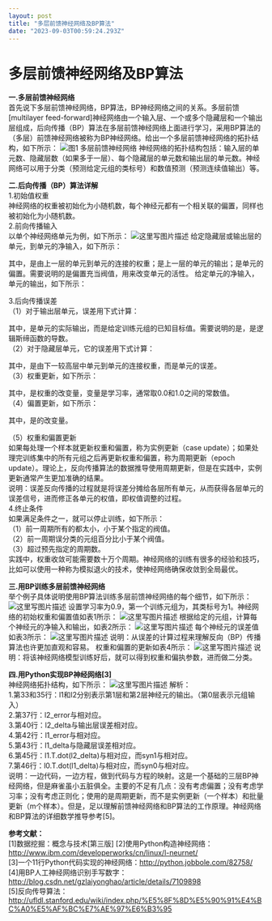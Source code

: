 ```yaml
---
layout: post
title: "多层前馈神经网络及BP算法"
date: "2023-09-03T00:59:24.293Z"
---
```

多层前馈神经网络及BP算法
=============

**一.多层前馈神经网络**  
首先说下多层前馈神经网络，BP算法，BP神经网络之间的关系。多层前馈\[multilayer feed-forward\]神经网络由一个输入层、一个或多个隐藏层和一个输出层组成，后向传播（BP）算法在多层前馈神经网络上面进行学习，采用BP算法的（多层）前馈神经网络被称为BP神经网络。给出一个多层前馈神经网络的拓扑结构，如下所示： ![图1 多层前馈神经网络](https://imgconvert.csdnimg.cn/aHR0cDovL2ltZy5ibG9nLmNzZG4ubmV0LzIwMTgwMTIzMTQwMjU0MTQw?x-oss-process=image/format,png) 神经网络的拓扑结构包括：输入层的单元数、隐藏层数（如果多于一层）、每个隐藏层的单元数和输出层的单元数。神经网络可以用于分类（预测给定元组的类标号）和数值预测（预测连续值输出）等。

**二.后向传播（BP）算法详解**  
1.初始值权重  
神经网络的权重被初始化为小随机数，每个神经元都有一个相关联的偏置，同样也被初始化为小随机数。  
2.前向传播输入  
以单个神经网络单元为例，如下所示： ![这里写图片描述](https://imgconvert.csdnimg.cn/aHR0cDovL2ltZy5ibG9nLmNzZG4ubmV0LzIwMTgwMTIzMTQxNTM1MDE4?x-oss-process=image/format,png) 给定隐藏层或输出层的单元，到单元的净输入，如下所示：

其中，是由上一层的单元到单元的连接的权重；是上一层的单元的输出；是单元的偏置。需要说明的是偏置充当阀值，用来改变单元的活性。 给定单元的净输入，单元的输出，如下所示：

3.后向传播误差  
（1）对于输出层单元，误差用下式计算：

其中，是单元的实际输出，而是给定训练元组的已知目标值。需要说明的是，是逻辑斯缔函数的导数。  
（2）对于隐藏层单元，它的误差用下式计算：

其中，是由下一较高层中单元到单元的连接权重，而是单元的误差。  
（3）权重更新，如下所示：

其中，是权重的改变量，变量是学习率，通常取0.0和1.0之间的常数值。  
（4）偏置更新，如下所示：

其中，是的改变量。

（5）权重和偏置更新  
如果每处理一个样本就更新权重和偏置，称为实例更新（case update）；如果处理完训练集中的所有元组之后再更新权重和偏置，称为周期更新（epoch update）。理论上，反向传播算法的数据推导使用周期更新，但是在实践中，实例更新通常产生更加准确的结果。  
说明：误差反向传播的过程就是将误差分摊给各层所有单元，从而获得各层单元的误差信号，进而修正各单元的权值，即权值调整的过程。  
4.终止条件  
如果满足条件之一，就可以停止训练，如下所示：  
（1）前一周期所有的都太小，小于某个指定的阀值。  
（2）前一周期误分类的元组百分比小于某个阀值。  
（3）超过预先指定的周期数。  
实践中，权重收敛可能需要数十万个周期。神经网络的训练有很多的经验和技巧，比如可以使用一种称为模拟退火的技术，使神经网络确保收敛到全局最优。

**三.用BP训练多层前馈神经网络**  
举个例子具体说明使用BP算法训练多层前馈神经网络的每个细节，如下所示： ![这里写图片描述](https://imgconvert.csdnimg.cn/aHR0cDovL2ltZy5ibG9nLmNzZG4ubmV0LzIwMTgwMTIzMTQ1NTAwNzc5?x-oss-process=image/format,png) 设置学习率为0.9，第一个训练元组为，其类标号为1。神经网络的初始权重和偏置值如表1所示： ![这里写图片描述](https://imgconvert.csdnimg.cn/aHR0cDovL2ltZy5ibG9nLmNzZG4ubmV0LzIwMTgwMTIzMTQ1NzU1ODQ4?x-oss-process=image/format,png) 根据给定的元组，计算每个神经元的净输入和输出，如表2所示： ![这里写图片描述](https://imgconvert.csdnimg.cn/aHR0cDovL2ltZy5ibG9nLmNzZG4ubmV0LzIwMTgwMTIzMTQ1ODU2MTc1?x-oss-process=image/format,png) 每个神经元的误差值如表3所示： ![这里写图片描述](https://imgconvert.csdnimg.cn/aHR0cDovL2ltZy5ibG9nLmNzZG4ubmV0LzIwMTgwMTIzMTQ1OTI3NjQy?x-oss-process=image/format,png) 说明：从误差的计算过程来理解反向（BP）传播算法也许更加直观和容易。 权重和偏置的更新如表4所示： ![这里写图片描述](https://imgconvert.csdnimg.cn/aHR0cDovL2ltZy5ibG9nLmNzZG4ubmV0LzIwMTgwMTIzMTUwMDAxNjY4?x-oss-process=image/format,png) 说明：将该神经网络模型训练好后，就可以得到权重和偏执参数，进而做二分类。

**四.用Python实现BP神经网络\[3\]**  
神经网络拓扑结构，如下所示： ![这里写图片描述](https://imgconvert.csdnimg.cn/aHR0cDovL2ltZy5ibG9nLmNzZG4ubmV0LzIwMTgwMTIzMTUwMDQ2OTU0?x-oss-process=image/format,png) 解析：  
1.第33和35行：l1和l2分别表示第1层和第2层神经元的输出。（第0层表示元组输入）  
2.第37行：l2\_error与相对应。  
3.第40行：l2\_delta与输出层误差相对应。  
4.第42行：l1\_error与相对应。  
5.第43行：l1\_delta与隐藏层误差相对应。  
6.第45行：l1.T.dot(l2\_delta)与相对应，而syn1与相对应。  
7.第46行：l0.T.dot(l1\_delta)与相对应，而syn0与相对应。  
说明：一边代码，一边方程，做到代码与方程的映射。这是一个基础的三层BP神经网络，但是麻雀虽小五脏俱全。主要的不足有几点：没有考虑偏置；没有考虑学习率；没有考虑正则化；使用的是周期更新，而不是实例更新（一个样本）和批量更新（m个样本）。但是，足以理解前馈神经网络和BP算法的工作原理。神经网络和BP算法的详细数学推导参考\[5\]。

**参考文献：**  
\[1\]数据挖掘：概念与技术\[第三版\] \[2\]使用Python构造神经网络：http://www.ibm.com/developerworks/cn/linux/l-neurnet/  
\[3\]一个11行Python代码实现的神经网络：http://python.jobbole.com/82758/  
\[4\]用BP人工神经网络识别手写数字：http://blog.csdn.net/gzlaiyonghao/article/details/7109898  
\[5\]反向传导算法：http://ufldl.stanford.edu/wiki/index.php/%E5%8F%8D%E5%90%91%E4%BC%A0%E5%AF%BC%E7%AE%97%E6%B3%95